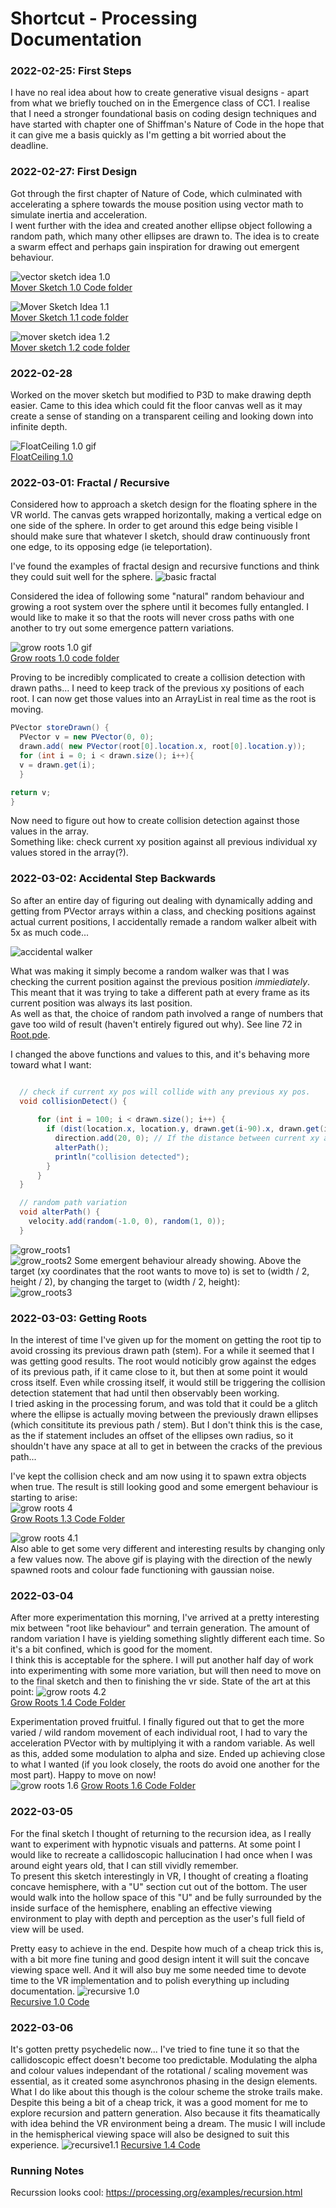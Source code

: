 # Shortcut - Processing Documentation

### 2022-02-25: First Steps
I have no real idea about how to create generative visual designs - apart from what we briefly touched on in the Emergence class of CC1. 
I realise that I need a stronger foundational basis on coding design techniques and have started with chapter one of Shiffman's Nature of Code in the hope that it can give me a basis quickly as I'm getting a bit worried about the deadline.

### 2022-02-27: First Design
Got through the first chapter of Nature of Code, which culminated with accelerating a sphere towards the mouse position using vector math to simulate inertia and acceleration.   
I went further with the idea and created another ellipse object following a random path, which many other ellipses are drawn to. The idea is to create a swarm effect and perhaps gain inspiration for drawing out emergent behaviour. 


![vector sketch idea 1.0](../IMAGES/MoverSketch_1.0.gif)   
[Mover Sketch 1.0 Code folder](../PROCESSING/Mover_1/)   

 
![Mover Sketch Idea 1.1](../IMAGES/MoverSketch_1.1.gif)   
[Mover Sketch 1.1 code folder](../PROCESSING/Mover_1_1/)  

 
![mover sketch idea 1.2](../IMAGES/MoverSketch1_2.gif)   
[Mover sketch 1.2 code folder](../PROCESSING/Mover_1_2/)  

### 2022-02-28
Worked on the mover sketch but modified to P3D to make drawing depth easier. 
Came to this idea which could fit the floor canvas well as it may create a sense of standing on a transparent ceiling and looking down into infinite depth. 


![FloatCeiling 1.0 gif](../PROCESSING/FloatCeiling_1_0/FloatCeiling1.0.gif)   
[FloatCeiling 1.0](../PROCESSING/FloatCeiling_1_0/FloatCeiling_1_0.pde)


### 2022-03-01: Fractal / Recursive
Considered how to approach a sketch design for the floating sphere in the VR world. The canvas gets wrapped horizontally, making a vertical edge on one side of the sphere. In order to get around this edge being visible I should make sure that whatever I sketch, should draw continuously front one edge, to its opposing edge (ie teleportation). 

I've found the examples of fractal design and recursive functions and think they could suit well for the sphere. 
![basic fractal](../IMAGES/basic_fractal.png)

Considered the idea of following some "natural" random behaviour and growing a root system over the sphere until it becomes fully entangled. I would like to make it so that the roots will never cross paths with one another to try out some emergence pattern variations. 


![grow roots 1.0 gif](../processing/GrowRoots_1_0/growRoots1.0.gif)   
[Grow roots 1.0 code folder](../PROCESSING/GrowRoots_1_0/)   

Proving to be incredibly complicated to create a collision detection with drawn paths... 
I need to keep track of the previous xy positions of each root. I can now get those values into an ArrayList in real time as the root is moving. 
```java
PVector storeDrawn() {
  PVector v = new PVector(0, 0);
  drawn.add( new PVector(root[0].location.x, root[0].location.y));
  for (int i = 0; i < drawn.size(); i++){
  v = drawn.get(i);
  }

return v;
}
```
Now need to figure out how to create collision detection against those values in the array.    
Something like: check current xy position against all previous individual xy values stored in the array(?).

### 2022-03-02: Accidental Step Backwards
So after an entire day of figuring out dealing with dynamically adding and getting from PVector arrays within a class, and checking positions against actual current positions, I accidentally remade a random walker albeit with 5x as much code...

![accidental walker](../IMAGES/accidental_walker.png)

What was making it simply become a random walker was that I was checking the current position against the previous position *immiediately*. This meant that it was trying to take a different path at every frame as its current position was always its last position.    
As well as that, the choice of random path involved a range of numbers that gave too wild of result (haven't entirely figured out why). See line 72 in [Root.pde](../PROCESSING/GrowRoots_1_1/Root.pde).

I changed the above functions and values to this, and it's behaving more toward what I want:    
```java 

  // check if current xy pos will collide with any previous xy pos. 
  void collisionDetect() {
    
      for (int i = 100; i < drawn.size(); i++) {
        if (dist(location.x, location.y, drawn.get(i-90).x, drawn.get(i-90).y) < 40) {
          direction.add(20, 0); // If the distance between current xy and all previous xy positions starting 90 iterations before, do this.
          alterPath();
          println("collision detected");
        }
      }
  }

  // random path variation
  void alterPath() {
    velocity.add(random(-1.0, 0), random(1, 0));
  }
  ```

  ![grow_roots1](../IMAGES/grow_roots1.png)   
  ![grow_roots2](../IMAGES/grow_roots2.png)
  Some emergent behaviour already showing. Above the target (xy coordinates that the root wants to move to) is set to (width / 2, height / 2), by changing the target to (width / 2, height):      
  ![grow_roots3](../IMAGES/grow_roots3.png)

### 2022-03-03: Getting Roots
In the interest of time I've given up for the moment on getting the root tip to avoid crossing its previous drawn path (stem). For a while it seemed that I was getting good results. The root would noticibly grow against the edges of its previous path, if it came close to it, but then at some point it would cross itself. Even while crossing itself, it would still be triggering the collision detection statement that had until then observably been working.    
I tried asking in the processing forum, and was told that it could be a glitch where the ellipse is actually moving between the previously drawn ellipses (which consititute its previous path / stem). But I don't think this is the case, as the if statement includes an offset of the ellipses own radius, so it shouldn't have any space at all to get in between the cracks of the previous path...

I've kept the collision check and am now using it to spawn extra objects when true. The result is still looking good and some emergent behaviour is starting to arise:    
![grow roots 4](../IMAGES/grow_roots4.png)   
[Grow Roots 1.3 Code Folder](../PROCESSING/GrowRoots_1_3/)   

![grow roots 4.1](../PROCESSING/GrowRoots_1_4/grow%20roots%201.4.0.gif)   
Also able to get some very different and interesting results by changing only a few values now. The above gif is playing with the direction of the newly spawned roots and colour fade functioning with gaussian noise.    

### 2022-03-04
After more experimentation this morning, I've arrived at a pretty interesting mix between "root like behaviour" and terrain generation. The amount of random variation I have is yielding something slightly different each time. So it's a bit confined, which is good for the moment.    
I think this is acceptable for the sphere. I will put another half day of work into experimenting with some more variation, but will then need to move on to the final sketch and then to finishing the vr side. State of the art at this point:
![grow roots 4.2](../PROCESSING/GrowRoots_1_4/GrowRoots1.4.1.gif)    
[Grow Roots 1.4 Code Folder](../PROCESSING/GrowRoots_1_4/)    

Experimentation proved fruitful. 
I finally figured out that to get the more varied / wild random movement of each individual root, I had to vary the acceleration PVector with by multiplying it with a random variable. As well as this, added some modulation to alpha and size. Ended up achieving close to what I wanted (if you look closely, the roots do avoid one another for the most part). Happy to move on now!    
![grow roots 1.6](../PROCESSING/GrowRoots_1_6/Exports/GrowRoots1.6.gif)
[Grow Roots 1.6 Code Folder](../PROCESSING/GrowRoots_1_6/)


### 2022-03-05
For the final sketch I thought of returning to the recursion idea, as I really want to experiment with hypnotic visuals and patterns. At some point I would like to recreate a callidoscopic hallucination I had once when I was around eight years old, that I can still vividly remember.     
To present this sketch interestingly in VR, I thought of creating a floating concave hemisphere, with a "U" section cut out of the bottom. The user would walk into the hollow space of this "U" and be fully surrounded by the inside surface of the hemisphere, enabling an effective viewing environment to play with depth and perception as the user's full field of view will be used. 

Pretty easy to achieve in the end. Despite how much of a cheap trick this is, with a bit more fine tuning and good design intent it will suit the concave viewing space well. And it will also buy me some needed time to devote time to the VR implementation and to polish everything up including documentation.
![recursive 1.0](../PROCESSING/Recursive_1_0/Recursive1.0.gif)   
[Recursive 1.0 Code](../PROCESSING/Recursive_1_0/Recursive_1_0.pde)

### 2022-03-06
It's gotten pretty psychedelic now... I've tried to fine tune it so that the callidoscopic effect doesn't become too predictable. Modulating the alpha and colour values independant of the rotational / scaling movement was essential, as it created some asynchronos phasing in the design elements. What I do like about this though is the colour scheme the stroke trails make. Despite this being a bit of a cheap trick, it was a good moment for me to explore recursion and pattern generation. Also because it fits theamatically with idea behind the VR environment being a dream. The music I will include in the hemispherical viewing space will also be designed to suit this experience.
![recursive1.1](../PROCESSING/Recursive_1_4/Recursive1.4.gif)
[Recursive 1.4 Code](../PROCESSING/Recursive_1_4/Recursive_1_4.pde)



### Running Notes
Recurssion looks cool: https://processing.org/examples/recursion.html